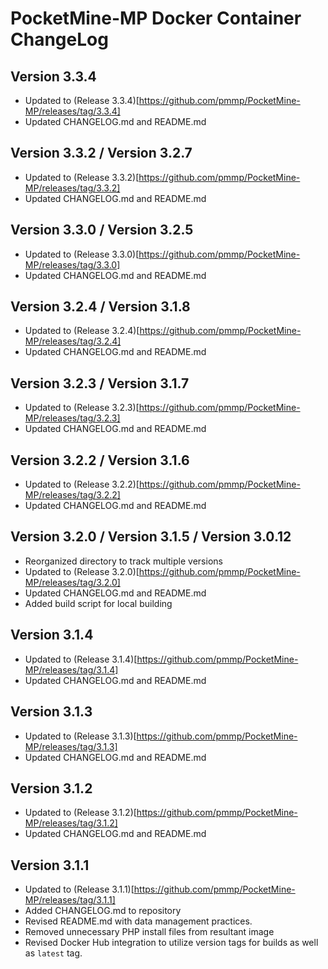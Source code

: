 # PocketMine-MP Docker Container ChangeLog

## Version 3.3.4

- Updated to (Release 3.3.4)[https://github.com/pmmp/PocketMine-MP/releases/tag/3.3.4]
- Updated CHANGELOG.md and README.md


## Version 3.3.2 / Version 3.2.7

- Updated to (Release 3.3.2)[https://github.com/pmmp/PocketMine-MP/releases/tag/3.3.2]
- Updated CHANGELOG.md and README.md


## Version 3.3.0 / Version 3.2.5

- Updated to (Release 3.3.0)[https://github.com/pmmp/PocketMine-MP/releases/tag/3.3.0]
- Updated CHANGELOG.md and README.md


## Version 3.2.4 / Version 3.1.8

- Updated to (Release 3.2.4)[https://github.com/pmmp/PocketMine-MP/releases/tag/3.2.4]
- Updated CHANGELOG.md and README.md


## Version 3.2.3 / Version 3.1.7

- Updated to (Release 3.2.3)[https://github.com/pmmp/PocketMine-MP/releases/tag/3.2.3]
- Updated CHANGELOG.md and README.md

## Version 3.2.2 / Version 3.1.6

- Updated to (Release 3.2.2)[https://github.com/pmmp/PocketMine-MP/releases/tag/3.2.2]
- Updated CHANGELOG.md and README.md


## Version 3.2.0 / Version 3.1.5 / Version 3.0.12

- Reorganized directory to track multiple versions
- Updated to (Release 3.2.0)[https://github.com/pmmp/PocketMine-MP/releases/tag/3.2.0]
- Updated CHANGELOG.md and README.md
- Added build script for local building

## Version 3.1.4

- Updated to (Release 3.1.4)[https://github.com/pmmp/PocketMine-MP/releases/tag/3.1.4]
- Updated CHANGELOG.md and README.md

## Version 3.1.3

- Updated to (Release 3.1.3)[https://github.com/pmmp/PocketMine-MP/releases/tag/3.1.3]
- Updated CHANGELOG.md and README.md

## Version 3.1.2

- Updated to (Release 3.1.2)[https://github.com/pmmp/PocketMine-MP/releases/tag/3.1.2]
- Updated CHANGELOG.md and README.md


## Version 3.1.1

- Updated to (Release 3.1.1)[https://github.com/pmmp/PocketMine-MP/releases/tag/3.1.1]
- Added CHANGELOG.md to repository
- Revised README.md with data management practices.
- Removed unnecessary PHP install files from resultant image
- Revised Docker Hub integration to utilize version tags for builds as well as `latest` tag.
